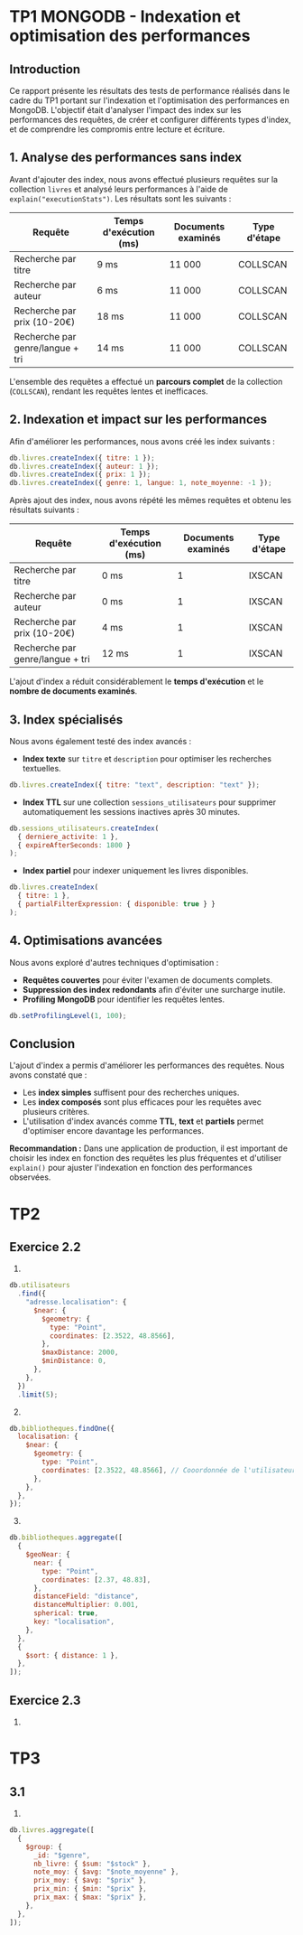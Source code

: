 # TP1 MONGODB - Indexation et optimisation des performances

## Introduction

Ce rapport présente les résultats des tests de performance réalisés dans le cadre du TP1 portant sur l'indexation et l'optimisation des performances en MongoDB. L'objectif était d'analyser l'impact des index sur les performances des requêtes, de créer et configurer différents types d'index, et de comprendre les compromis entre lecture et écriture.

## 1. Analyse des performances sans index

Avant d'ajouter des index, nous avons effectué plusieurs requêtes sur la collection `livres` et analysé leurs performances à l'aide de `explain("executionStats")`. Les résultats sont les suivants :

| Requête                          | Temps d'exécution (ms) | Documents examinés | Type d'étape |
| -------------------------------- | ---------------------- | ------------------ | ------------ |
| Recherche par titre              | 9 ms                   | 11 000             | COLLSCAN     |
| Recherche par auteur             | 6 ms                   | 11 000             | COLLSCAN     |
| Recherche par prix (10-20€)      | 18 ms                  | 11 000             | COLLSCAN     |
| Recherche par genre/langue + tri | 14 ms                  | 11 000             | COLLSCAN     |

L'ensemble des requêtes a effectué un **parcours complet** de la collection (`COLLSCAN`), rendant les requêtes lentes et inefficaces.

## 2. Indexation et impact sur les performances

Afin d'améliorer les performances, nous avons créé les index suivants :

```js
db.livres.createIndex({ titre: 1 });
db.livres.createIndex({ auteur: 1 });
db.livres.createIndex({ prix: 1 });
db.livres.createIndex({ genre: 1, langue: 1, note_moyenne: -1 });
```

Après ajout des index, nous avons répété les mêmes requêtes et obtenu les résultats suivants :

| Requête                          | Temps d'exécution (ms) | Documents examinés | Type d'étape |
| -------------------------------- | ---------------------- | ------------------ | ------------ |
| Recherche par titre              | 0 ms                   | 1                  | IXSCAN       |
| Recherche par auteur             | 0 ms                   | 1                  | IXSCAN       |
| Recherche par prix (10-20€)      | 4 ms                   | 1                  | IXSCAN       |
| Recherche par genre/langue + tri | 12 ms                  | 1                  | IXSCAN       |

L'ajout d'index a réduit considérablement le **temps d'exécution** et le **nombre de documents examinés**.

## 3. Index spécialisés

Nous avons également testé des index avancés :

- **Index texte** sur `titre` et `description` pour optimiser les recherches textuelles.

```js
db.livres.createIndex({ titre: "text", description: "text" });
```

- **Index TTL** sur une collection `sessions_utilisateurs` pour supprimer automatiquement les sessions inactives après 30 minutes.

```js
db.sessions_utilisateurs.createIndex(
  { derniere_activite: 1 },
  { expireAfterSeconds: 1800 }
);
```

- **Index partiel** pour indexer uniquement les livres disponibles.

```js
db.livres.createIndex(
  { titre: 1 },
  { partialFilterExpression: { disponible: true } }
);
```

## 4. Optimisations avancées

Nous avons exploré d'autres techniques d'optimisation :

- **Requêtes couvertes** pour éviter l'examen de documents complets.
- **Suppression des index redondants** afin d'éviter une surcharge inutile.
- **Profiling MongoDB** pour identifier les requêtes lentes.

```js
db.setProfilingLevel(1, 100);
```

## Conclusion

L'ajout d'index a permis d'améliorer les performances des requêtes. Nous avons constaté que :

- Les **index simples** suffisent pour des recherches uniques.
- Les **index composés** sont plus efficaces pour les requêtes avec plusieurs critères.
- L'utilisation d'index avancés comme **TTL**, **text** et **partiels** permet d'optimiser encore davantage les performances.

**Recommandation :**
Dans une application de production, il est important de choisir les index en fonction des requêtes les plus fréquentes et d'utiliser `explain()` pour ajuster l'indexation en fonction des performances observées.

# TP2

## Exercice 2.2

1.

```js
db.utilisateurs
  .find({
    "adresse.localisation": {
      $near: {
        $geometry: {
          type: "Point",
          coordinates: [2.3522, 48.8566],
        },
        $maxDistance: 2000,
        $minDistance: 0,
      },
    },
  })
  .limit(5);
```

2.

```js
db.bibliotheques.findOne({
  localisation: {
    $near: {
      $geometry: {
        type: "Point",
        coordinates: [2.3522, 48.8566], // Cooordonnée de l'utilisateur
      },
    },
  },
});
```

3.

```js
db.bibliotheques.aggregate([
  {
    $geoNear: {
      near: {
        type: "Point",
        coordinates: [2.37, 48.83],
      },
      distanceField: "distance",
      distanceMultiplier: 0.001,
      spherical: true,
      key: "localisation",
    },
  },
  {
    $sort: { distance: 1 },
  },
]);
```

## Exercice 2.3

1.

# TP3

## 3.1

1.

```js
db.livres.aggregate([
  {
    $group: {
      _id: "$genre",
      nb_livre: { $sum: "$stock" },
      note_moy: { $avg: "$note_moyenne" },
      prix_moy: { $avg: "$prix" },
      prix_min: { $min: "$prix" },
      prix_max: { $max: "$prix" },
    },
  },
]);
```
